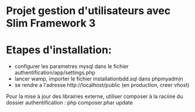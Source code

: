 # Projet gestion d'utilisateurs avec Slim Framework 3 

# Etapes d'installation: 

* configurer les parametres mysql dans le fichier authentification/app/settings.php
* lancer wamp, importer le fichier installationbdd.sql dans phpmyadmin
* se rendre a l'adresse http://localhost/public (en production, creer vhost)

Pour la mise à jour des librairies externe, utiliser composer à la raciine du dossier authentification :
php composer.phar update